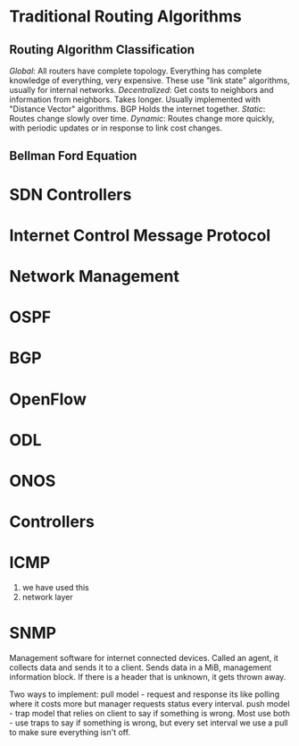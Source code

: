 # Traditional Routing Algorithms
## Routing Algorithm Classification
*Global*: All routers have complete topology. Everything has complete knowledge of everything, very expensive. 
These use "link state" algorithms, usually for internal networks. 
*Decentralized*: Get costs to neighbors and information from neighbors. Takes longer. Usually implemented with "Distance Vector" algorithms. 
BGP Holds the internet together. 
*Static*: Routes change slowly over time. 
*Dynamic*: Routes change more quickly, with periodic updates or in response to link cost changes. 

## Bellman Ford Equation

# SDN Controllers

# Internet Control Message Protocol

# Network Management

# OSPF

# BGP

# OpenFlow

# ODL

# ONOS

# Controllers

# ICMP
1. we have used this
2. network layer
# SNMP
Management software for internet connected devices. Called an agent, it collects data and sends it to a client. Sends data in a MiB, management information block. If there is a header that is unknown, it gets thrown away. 

Two ways to implement:
pull model - request and response its like polling where it costs more but manager requests status every interval. 
push model - trap model that relies on client to say if something is wrong. 
Most use both - use traps to say if something is wrong, but every set interval we use a pull to make sure everything isn't off. 